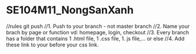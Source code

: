# SE104M11_NongSanXanh

<!-- initial code -->

//rules git push
//1. Push to your branch - not master branch
//2. Name your brach by page or function vd: homepage, login, checkout
//3. Every branch has a folder that contains 1 .html file, 1 .css file, 1. js file,... or else
//4. Add these link to your <head></head> before your css link.
<!-- Template CSS -->
 <link rel="stylesheet" href="assets/css/mainf195.css?v=2.1" /> 





